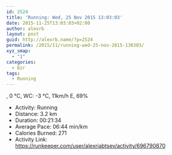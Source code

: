 ```yaml
---
id: 2524
title: 'Running: Wed, 25 Nov 2015 13:03:03'
date: 2015-11-25T13:03:03+02:00
author: alexrb
layout: post
guid: http://alexrb.name/?p=2524
permalink: /2015/11/running-wed-25-nov-2015-130303/
xyz_smap:
  - "1"
categories:
  - Біг
tags:
  - Running
---
```

, 0 &deg;C, WC: -3 &deg;C, 11km/h E, 69%

<ul class="rk-list">
  <li class="rk-activity">
    Activity: Running
  </li>
  <li class="rk-distance">
    Distance: 3.2 km
  </li>
  <li class="rk-duration">
    Duration: 00:21:34
  </li>
  <li class="rk-avg-pace">
    Average Pace: 06:44 min/km
  </li>
  <li class="rk-calories">
    Calories Burned: 271
  </li>
  <li class="rk-activity-link">
    Activity Link: <a href="https://runkeeper.com/user/alexriabtsev/activity/696790870">https://runkeeper.com/user/alexriabtsev/activity/696790870</a>
  </li>
</ul>
